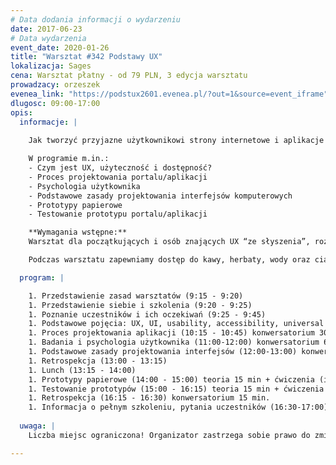 ```yaml
---
# Data dodania informacji o wydarzeniu
date: 2017-06-23
# Data wydarzenia
event_date: 2020-01-26
title: "Warsztat #342 Podstawy UX"
lokalizacja: Sages
cena: Warsztat płatny - od 79 PLN, 3 edycja warsztatu
prowadzacy: orzeszek
evenea_link: "https://podstux2601.evenea.pl/?out=1&source=event_iframe"
dlugosc: 09:00-17:00
opis:
  informacje: |
    
    Jak tworzyć przyjazne użytkownikowi strony internetowe i aplikacje mobilne? Kim właściwie jest nasz użytkownik i dlaczego nie radzi sobie z naszym portalem? I przede wszystkim: co zrobić, żeby to zmienić?

    W programie m.in.:
    - Czym jest UX, użyteczność i dostępność?
    - Proces projektowania portalu/aplikacji
    - Psychologia użytkownika
    - Podstawowe zasady projektowania interfejsów komputerowych
    - Prototypy papierowe
    - Testowanie prototypu portalu/aplikacji

    **Wymagania wstępne:**
    Warsztat dla początkujących i osób znających UX “ze słyszenia”, rozważających zmianę zawodu na związany z UX

    Podczas warsztatu zapewniamy dostęp do kawy, herbaty, wody oraz ciastek. W porze obiadowej zapewniamy pizzę w wersji mięsnej lub wegetariańskiej.

  program: |

    1. Przedstawienie zasad warsztatów (9:15 - 9:20)
    1. Przedstawienie siebie i szkolenia (9:20 - 9:25)
    1. Poznanie uczestników i ich oczekiwań (9:25 - 9:45)
    1. Podstawowe pojęcia: UX, UI, usability, accessibility, universal design, interakcje (9:45 - 10:15) konwersatorium 30 min
    1. Proces projektowania aplikacji (10:15 - 10:45) konwersatorium 30 min + przerwa 15 min
    1. Badania i psychologia użytkownika (11:00-12:00) konwersatorium 60 min
    1. Podstawowe zasady projektowania interfejsów (12:00-13:00) konwersatorium 60 min
    1. Retrospekcja (13:00 - 13:15) 
    1. Lunch (13:15 - 14:00)
    1. Prototypy papierowe (14:00 - 15:00) teoria 15 min + ćwiczenia (indywidualnie) max. 45 min + przerwa (indywidualnie w zależności od tempa pracy uczestnika)
    1. Testowanie prototypów (15:00 - 16:15) teoria 15 min + ćwiczenia (grupowe) 45 min + przerwa 15 min
    1. Retrospekcja (16:15 - 16:30) konwersatorium 15 min.
    1. Informacja o pełnym szkoleniu, pytania uczestników (16:30-17:00)
    
  uwaga: |
    Liczba miejsc ograniczona! Organizator zastrzega sobie prawo do zmiany lokalizacji wydarzenia oraz jego odwołania w przypadku niezgłoszenia się minimalnej liczby uczestników.

---
```

